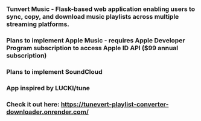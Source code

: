 ### Tunvert Music - Flask-based web application enabling users to sync, copy, and download music playlists across multiple streaming platforms.
### Plans to implement Apple Music - requires Apple Developer Program subscription to access Apple ID API ($99 annual subscription)
### Plans to implement SoundCloud
### App inspired by LUCKI/tune
### Check it out here: https://tunevert-playlist-converter-downloader.onrender.com/
